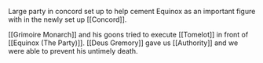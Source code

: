 Large party in concord set up to help cement Equinox as an important figure with in the newly set up [[Concord]].

[[Grimoire Monarch]] and his goons tried to execute [[Tomelot]] in front of [[Equinox (The Party)]]. [[Deus Gremory]] gave us [[Authority]] and we were able to prevent his untimely death.



